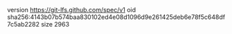 version https://git-lfs.github.com/spec/v1
oid sha256:4143b07b574baa830102ed4e08d1096d9e261425deb6e78f5c648df7c5ab2282
size 2963
